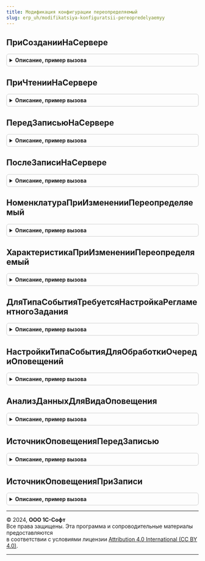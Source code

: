 ```yaml
---
title: Модификация конфигурации переопределяемый
slug: erp_uh/modifikatsiya-konfiguratsii-pereopredelyaemyy
---
```



## ПриСозданииНаСервере
<details style="margin: 1em 0; padding: 0.5em; border: 1px solid #ccc; border-radius: 6px;">

<summary style="font-weight: bold; cursor: pointer;">Описание, пример вызова</summary>

```bsl

// Переопределяемая процедура, вызываемая из одноименного обработчика события формы.
//
// Параметры:
// 	Форма - ФормаКлиентскогоПриложения - форма, из обработчика события которой происходит вызов процедуры.
// 	Отказ - Булево -
// 	СтандартнаяОбработка - Булево -
//
Процедура ПриСозданииНаСервере(Форма, Отказ, СтандартнаяОбработка) Экспорт
```

Пример вызова
```bsl
МодификацияКонфигурацииПереопределяемый.ПриСозданииНаСервере(Форма, Отказ, СтандартнаяОбработка) 
```
</details>

## ПриЧтенииНаСервере
<details style="margin: 1em 0; padding: 0.5em; border: 1px solid #ccc; border-radius: 6px;">

<summary style="font-weight: bold; cursor: pointer;">Описание, пример вызова</summary>

```bsl

// Переопределяемая процедура, вызываемая из одноименного обработчика события формы.
//
// Параметры:
// 	Форма - ФормаКлиентскогоПриложения - форма, из обработчика события которой происходит вызов процедуры.
// 	ТекущийОбъект - ДокументОбъект, СправочникОбъект -
//
Процедура ПриЧтенииНаСервере(Форма, ТекущийОбъект) Экспорт
```

Пример вызова
```bsl
МодификацияКонфигурацииПереопределяемый.ПриЧтенииНаСервере(Форма, ТекущийОбъект) 
```
</details>

## ПередЗаписьюНаСервере
<details style="margin: 1em 0; padding: 0.5em; border: 1px solid #ccc; border-radius: 6px;">

<summary style="font-weight: bold; cursor: pointer;">Описание, пример вызова</summary>

```bsl

// Переопределяемая процедура, вызываемая из одноименного обработчика события формы.
//
// Параметры:
// 	Форма - ФормаКлиентскогоПриложения - форма, из обработчика события которой происходит вызов процедуры.
// 	Отказ - Булево -
// 	ТекущийОбъект - ДокументОбъект, СправочникОбъект -
// 	ПараметрыЗаписи - Структура -
//
Процедура ПередЗаписьюНаСервере(Форма, Отказ, ТекущийОбъект, ПараметрыЗаписи) Экспорт
```

Пример вызова
```bsl
МодификацияКонфигурацииПереопределяемый.ПередЗаписьюНаСервере(Форма, Отказ, ТекущийОбъект, ПараметрыЗаписи)
```
</details>

## ПослеЗаписиНаСервере
<details style="margin: 1em 0; padding: 0.5em; border: 1px solid #ccc; border-radius: 6px;">

<summary style="font-weight: bold; cursor: pointer;">Описание, пример вызова</summary>

```bsl

// Переопределяемая процедура, вызываемая из одноименного обработчика события формы.
//
// Параметры:
// 	Форма - ФормаКлиентскогоПриложения - форма, из обработчика события которой происходит вызов процедуры.
// 	ТекущийОбъект - ДокументОбъект, СправочникОбъект -
// 	ПараметрыЗаписи - Структура -
//
Процедура ПослеЗаписиНаСервере(Форма, ТекущийОбъект, ПараметрыЗаписи) Экспорт
```

Пример вызова
```bsl
МодификацияКонфигурацииПереопределяемый.ПослеЗаписиНаСервере(Форма, ТекущийОбъект, ПараметрыЗаписи)
```
</details>

## НоменклатураПриИзмененииПереопределяемый
<details style="margin: 1em 0; padding: 0.5em; border: 1px solid #ccc; border-radius: 6px;">

<summary style="font-weight: bold; cursor: pointer;">Описание, пример вызова</summary>

```bsl

// Переопределяемая процедура, вызываемая из обработчика реквизита "Номенклатура" табличной части.
//
// Параметры:
// 	ТекущаяСтрока - ДанныеФормыЭлементКоллекции - текущая строка табличной части.
// 	ПараметрыДействия - Структура - допустимые действия для табличной части.
//	КэшированныеЗначения - Структура - Кэшированные значения табличной части.
Процедура НоменклатураПриИзмененииПереопределяемый(ТекущаяСтрока, ПараметрыДействия, КэшированныеЗначения) Экспорт
```

Пример вызова
```bsl
МодификацияКонфигурацииПереопределяемый.НоменклатураПриИзмененииПереопределяемый(ТекущаяСтрока, ПараметрыДействия, КэшированныеЗначения)
```
</details>

## ХарактеристикаПриИзмененииПереопределяемый
<details style="margin: 1em 0; padding: 0.5em; border: 1px solid #ccc; border-radius: 6px;">

<summary style="font-weight: bold; cursor: pointer;">Описание, пример вызова</summary>

```bsl

// Переопределяемая процедура, вызываемая из обработчика реквизита "Характеристика" табличной части.
//
// Параметры:
// 	ТекущаяСтрока - ДанныеФормыЭлементКоллекции - текущая строка табличной части.
// 	ПараметрыДействия - Структура - допустимые действия для табличной части.
//	КэшированныеЗначения - Структура - Кэшированные значения табличной части.
Процедура ХарактеристикаПриИзмененииПереопределяемый(ТекущаяСтрока, ПараметрыДействия, КэшированныеЗначения) Экспорт
```

Пример вызова
```bsl
МодификацияКонфигурацииПереопределяемый.ХарактеристикаПриИзмененииПереопределяемый(ТекущаяСтрока, ПараметрыДействия, КэшированныеЗначения)
```
</details>

## ДляТипаСобытияТребуетсяНастройкаРегламентногоЗадания
<details style="margin: 1em 0; padding: 0.5em; border: 1px solid #ccc; border-radius: 6px;">

<summary style="font-weight: bold; cursor: pointer;">Описание, пример вызова</summary>

```bsl

// Переопределяемая процедура, возвращающая признак необходимости настройки для типа события регламентного задания.
//
// Параметры:
//  ТипСобытия  - ПеречислениеСсылка.ТипыСобытийОповещений - тип события оповещения, для которого указывается признак.
//
// Возвращаемое значение:
//   Булево   - Истина, если настройка регламентного задания необходима, Ложь в обратном случае.
//
Функция ДляТипаСобытияТребуетсяНастройкаРегламентногоЗадания(ТипСобытия) Экспорт
```

Пример вызова
```bsl
Результат = МодификацияКонфигурацииПереопределяемый.ДляТипаСобытияТребуетсяНастройкаРегламентногоЗадания(ТипСобытия) 
```
</details>

## НастройкиТипаСобытияДляОбработкиОчередиОповещений
<details style="margin: 1em 0; padding: 0.5em; border: 1px solid #ccc; border-radius: 6px;">

<summary style="font-weight: bold; cursor: pointer;">Описание, пример вызова</summary>

```bsl

// Переопределяемая процедура, в которой можно настроить параметры обработки очереди оповещений по типу события.
//
// Параметры:
//  ТипСобытия         - ПеречислениеСсылка.ТипыСобытийОповещений - тип события оповещения для которого указываются настройки.
//  СтруктураНастроек  - Структура - Настройки, подробное описание см. в модуле менеджера перечисления ТипыСобытийОповещений.
//
Процедура НастройкиТипаСобытияДляОбработкиОчередиОповещений(ТипСобытия, СтруктураНастроек) Экспорт
```

Пример вызова
```bsl
МодификацияКонфигурацииПереопределяемый.НастройкиТипаСобытияДляОбработкиОчередиОповещений(ТипСобытия, СтруктураНастроек) 
```
</details>

## АнализДанныхДляВидаОповещения
<details style="margin: 1em 0; padding: 0.5em; border: 1px solid #ccc; border-radius: 6px;">

<summary style="font-weight: bold; cursor: pointer;">Описание, пример вызова</summary>

```bsl

// Переопределяемая процедура, в которой можно настроить анализ данных для оповещений клиентам и запись в очередь оповещений.
// Примеры реализации см. в общем модуле РассылкиИОповещенияКлиентам.
//
// Параметры:
//  ВидОповещения  - СправочникСсылка.ВидыОповещенийКлиентам - вид оповещения, для которого выполняется анализ данных.
//
Процедура АнализДанныхДляВидаОповещения(ВидОповещения) Экспорт
```

Пример вызова
```bsl
МодификацияКонфигурацииПереопределяемый.АнализДанныхДляВидаОповещения(ВидОповещения) 
```
</details>

## ИсточникОповещенияПередЗаписью
<details style="margin: 1em 0; padding: 0.5em; border: 1px solid #ccc; border-radius: 6px;">

<summary style="font-weight: bold; cursor: pointer;">Описание, пример вызова</summary>

```bsl

// Переопределяемая процедура, в которой можно получить состояние объекта до записи.
//
// Параметры:
//  Источник  - Произвольный - объект или набор записей регистра, который вызвал событие "перед записью".
//  Отказ  - Булево - признак отказа от записи объекта.
//  РежимЗаписи  - РежимЗаписиДокумента - действительно, только в случае записи документа, в остальных случаях Неопределено.
//  РежимПроведения  - РежимПроведенияДокумента - действительно, только в случае проведения документа, в остальных случаях Неопределено.
//
Процедура ИсточникОповещенияПередЗаписью(Источник, Отказ, РежимЗаписи , РежимПроведения) Экспорт
```

Пример вызова
```bsl
МодификацияКонфигурацииПереопределяемый.ИсточникОповещенияПередЗаписью(Источник, Отказ, РежимЗаписи, РежимПроведения) 
```
</details>

## ИсточникОповещенияПриЗаписи
<details style="margin: 1em 0; padding: 0.5em; border: 1px solid #ccc; border-radius: 6px;">

<summary style="font-weight: bold; cursor: pointer;">Описание, пример вызова</summary>

```bsl

// Переопределяемая процедура, в которой можно получить новое состояние объекта и при необходимости выполнить запись
// в очередь оповещений.
//
// Параметры:
//  Источник  - Произвольный - объект или набор записей регистра, который вызвал событие "при записи".
//  Отказ  - Булево - признак отказа от записи объекта.
//
Процедура ИсточникОповещенияПриЗаписи(Источник, Отказ) Экспорт
```

Пример вызова
```bsl
МодификацияКонфигурацииПереопределяемый.ИсточникОповещенияПриЗаписи(Источник, Отказ) 
```
</details>

---

© 2024, **ООО 1С-Софт**  
Все права защищены. Эта программа и сопроводительные материалы предоставляются  
в соответствии с условиями лицензии [Attribution 4.0 International (CC BY 4.0)](https://creativecommons.org/licenses/by/4.0/legalcode).

---
